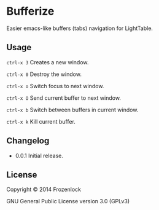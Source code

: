 # Bufferize

Easier emacs-like buffers (tabs) navigation for LightTable.

## Usage

`ctrl-x 3` Creates a new window.

`ctrl-x 0` Destroy the window.

`ctrl-x o` Switch focus to next window.

`ctrl-x O` Send current buffer to next window.

`ctrl-x b` Switch between buffers in current window.

`ctrl-x k` Kill current buffer.

## Changelog

* 0.0.1 Initial release.

## License

Copyright © 2014 Frozenlock

GNU General Public License version 3.0 (GPLv3)

